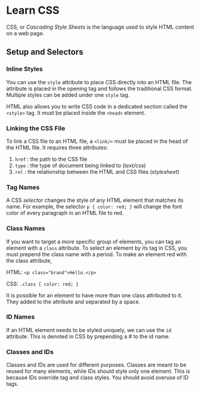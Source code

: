 # Learn CSS

CSS, or _Cascading Style Sheets_ is the language used to style HTML content on a web page.

## Setup and Selectors

### Inline Styles

You can use the `style` attribute to place CSS directly into an HTML file. The attribute is placed in the opening tag and follows the traditional CSS format. Multiple styles can be added under one `style` tag.

HTML also allows you to write CSS code in a dedicated section called the `<style>` tag. It must be placed inside the `<head>` element.

### Linking the CSS File

To link a CSS file to an HTML file, a `<link/>` must be placed in the head of the HTML file. It requires three attributes:

1. `href` : the path to the CSS file
2. `type` : the type of document being linked to (_text/css_)
3. `rel` : the relationship between the HTML and CSS files (_stylesheet_)

### Tag Names

A CSS _selector_ changes the style of any HTML element that matches its name. For example, the selector `p { color: red; }` will change the font color of every paragraph in an HTML file to red.

### Class Names

If you want to target a more specific group of elements, you can tag an element with a `class` attribute. To select an element by its tag in CSS, you must prepend the class name with a period. To make an element red with the class attribute,

HTML:
`<p class="brand">Hello.</p>`

CSS:
`.class { color: red; }`

It is possible for an element to have more than one class attributed to it. They added to the attribute and separated by a space.

### ID Names

If an HTML element needs to be styled uniquely, we can use the `id` attribute. This is denoted in CSS by prepending a _#_ to the id name.

### Classes and IDs

Classes and IDs are used for different purposes. Classes are meant to be reused for many elements, while IDs should style only one element. This is because IDs override tag and class styles. You should avoid overuse of ID tags.
